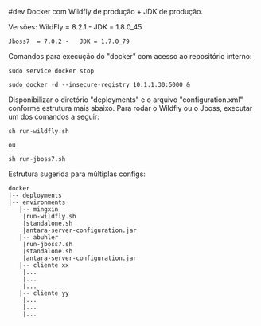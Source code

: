 #dev
Docker com Wildfly de produção + JDK de produção.

Versões:
	WildFly = 8.2.1	-	JDK = 1.8.0_45

	Jboss7  = 7.0.2 - 	JDK = 1.7.0_79


Comandos para execução do "docker" com acesso ao repositório interno:
	
	sudo service docker stop
	
	sudo docker -d --insecure-registry 10.1.1.30:5000 &
	
	
Disponibilizar o diretório "deployments" e o arquivo "configuration.xml" conforme estrutura mais abaixo. Para rodar o Wildfly ou o Jboss, executar um dos comandos a seguir:

	sh run-wildfly.sh

	ou
	
	sh run-jboss7.sh
	

Estrutura sugerida para múltiplas configs:

	docker
	|-- deployments
	|-- environments
	   |-- mingxin
	  	|run-wildfly.sh
	  	|standalone.sh
	  	|antara-server-configuration.jar
	   |-- abuhler
	  	|run-jboss7.sh
	  	|standalone.sh
	  	|antara-server-configuration.jar
	   |-- cliente xx
		|...
		|...
		|...
	   |-- cliente yy
		|...
		|...
		|...

